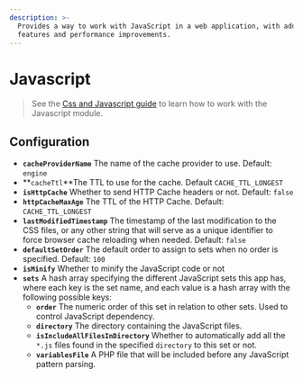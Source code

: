 ```yaml
---
description: >-
  Provides a way to work with JavaScript in a web application, with additional
  features and performance improvements.
---
```


# Javascript

> See the [Css and Javascript guide](../../../guide/css-and-javascript-guide/) to learn how to work with the Javascript module.

## Configuration

* **`cacheProviderName`** The name of the cache provider to use. Default: `engine`
* **`cacheTtl`**The TTL to use for the cache. Default `CACHE_TTL_LONGEST`
* **`isHttpCache`** Whether to send HTTP Cache headers or not. Default: `false`
* **`httpCacheMaxAge`** The TTL of the HTTP Cache. Default: `CACHE_TTL_LONGEST`
* **`lastModifiedTimestamp`** The timestamp of the last modification to the CSS files, or any other string that will serve as a unique identifier to force browser cache reloading when needed. Default: `false`
* **`defaultSetOrder`** The default order to assign to sets when no order is specified. Default: `100`
* **`isMinify`** Whether to minify the JavaScript code or not
* **`sets`** A hash array specifying the different JavaScript sets this app has, where each key is the set name, and each value is a hash array with the following possible keys:
  * **`order`** The numeric order of this set in relation to other sets. Used to control JavaScript dependency.
  * **`directory`** The directory containing the JavaScript files.
  * **`isIncludeAllFilesInDirectory`** Whether to automatically add all the `*.js` files found in the specified `directory` to this set or not.
  * **`variablesFile`** A PHP file that will be included before any JavaScript pattern parsing.

